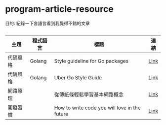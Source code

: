 # program-article-resource
目的: 紀錄一下各語言看到我覺得不錯的文章
##
 | 主題 | 程式語言 | 標題   |連結
| ------ | ------ | ------ | ------ |
| 代碼風格 | Golang  |Style guideline for Go packages | [Link](https://rakyll.org/style-packages/) 
| 代碼風格 | Golang  |Uber Go Style Guide | [Link](https://github.com/uber-go/guide/blob/master/style.md) 
| 網路原理 |    |從傳紙條輕鬆學習基本網路概念 | [Link](https://hulitw.medium.com/learning-tcp-ip-http-via-sending-letter-5d3299203660) 
| 開發習慣 |    |How to write code you will love in the future | [Link](https://medium.com/free-code-camp/how-to-write-code-you-will-love-in-the-future-ee5decae5ce4) 

